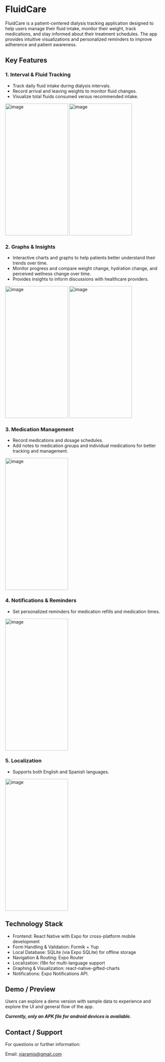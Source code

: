 # FluidCare
FluidCare is a patient-centered dialysis tracking application designed to help users manage their fluid intake, monitor their weight, track medications, and stay informed about 
their treatment schedules. The app provides intuitive visualizations and personalized reminders to improve adherence and patient awareness.

## Key Features
### 1. Interval & Fluid Tracking
  -  Track daily fluid intake during dialysis intervals.
  -  Record arrival and leaving weights to monitor fluid changes.
  -  Visualize total fluids consumed versus recommended intake.
<img width="200" height="420" alt="image" src="https://github.com/user-attachments/assets/b3b1e406-cd12-49e8-8bf6-484ae8b157c8" />
<img width="200" height="420" alt="image" src="https://github.com/user-attachments/assets/1d1569fc-9d1c-469b-a00f-7e36a774dbb9" />

### 2. Graphs & Insights
  -  Interactive charts and graphs to help patients better understand their trends over time.
  -  Monitor progress and compare weight change, hydration change, and perceived wellness change over time.
  -  Provides insights to inform discussions with healthcare providers.
<img width="200" height="420" alt="image" src="https://github.com/user-attachments/assets/40eeccab-e71c-4221-b1de-6527abce6bfd" />
<img width="200" height="420" alt="image" src="https://github.com/user-attachments/assets/7b040cb0-9c59-4a6e-b61b-aad7699c978b" />

### 3. Medication Management
  -  Record medications and dosage schedules.
  -  Add notes to medication groups and individual medications for better tracking and management.
<img width="200" height="420" alt="image" src="https://github.com/user-attachments/assets/b129a685-bb34-4367-9881-c7e6eafbd4ec" />

### 4. Notifications & Reminders
  -  Set personalized reminders for medication refills and medication times.
<img width="200" height="420" alt="image" src="https://github.com/user-attachments/assets/5dde3f0d-5d24-4858-838e-19796812f0a3" />

### 5. Localization
  -  Supports both English and Spanish languages.
<img width="200" height="420" alt="image" src="https://github.com/user-attachments/assets/0fea22ff-fb69-49b8-a114-f52df7fcb20f" />
 
## Technology Stack
- Frontend: React Native with Expo for cross-platform mobile development
- Form Handling & Validation: Formik + Yup
- Local Database: SQLite (via Expo SQLite) for offline storage
- Navigation & Routing: Expo Router
- Localization: i18n for multi-language support
- Graphing & Visualization: react-native-gifted-charts
- Notifications: Expo Notifications API.

## Demo / Preview
Users can explore a demo version with sample data to experience and explore the UI and general flow of the app.

***Currently, only an APK file for android devices is available.***

## Contact / Support
For questions or further information:

Email: <xjaramis@gmail.com>
